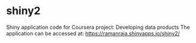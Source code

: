 shiny2
======

Shiny application code for Coursera project: Developing data products
The application can be accessed at: 
https://ramanraja.shinyapps.io/shiny2/
